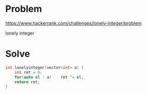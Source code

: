 # Problem
https://www.hackerrank.com/challenges/lonely-integer/problem

lonely integer

# Solve
```c++
int lonelyinteger(vector<int> a) {
    int ret = 0;
    for(auto el : a)    ret ^= el;
    return ret;
}
```
